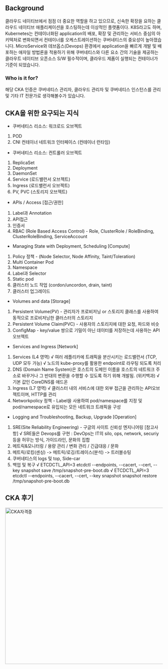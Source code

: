 ## Background
클라우드 네이티브에서 점점 더 중요한 역할을 하고 있으므로, 신속한 확장을 요하는 클라우드 네이티브 애플리케이션을 호스팅하는데 이상적인 플랫폼이다.
K8S라고도 하며, Kubernetes는 컨테이너화된 application의 배포, 확장 및 관리하는 서비스 중심의 아키텍처로 변화되면서 컨테이너를 오케스트레이션하는 
쿠버네티스의 중요성이 높아졌습니다. MicroService와 데브옵스(Devops) 환경에서 application을 빠르게 개발 및 배포하는 애자일 방법론을 적용하기 위해
쿠버네티스와 다른 요소 간의 기술을 제공하는 클라우트 네이티브 오픈소스 S/W 필수적이며, 클라우드 제품이 실행되는 컨테이너가 기준이 되었습니다.

### Who is it for?
해당 CKA 인증은 쿠버네티스 관리자, 클라우드 관리자 및 쿠버네티스 인스턴스를 관리 및 기타 IT 전문가로 생각해볼수가 있습니다.

## CKA을 위한 요구되는 지식
- 쿠버네티스 리소스: 워크로드 오브젝트
1. POD
2. CNI 컨테이너 네트워크 인터페이스 (컨테이너 런타임)

- 쿠버네티스 리소스: 컨트롤러 오브젝트
1. ReplicaSet
2. Deployment
3. DaemonSet
4. Service (로드밸런서 오브젝트)
5. Ingress (로드밸런서 오브젝트)
6. PV, PVC (스토리지 오브젝트)

- APIs / Access [접근/권한]
1. Label과 Annotation
2. API접근
3. 인증서
4. RBAC (Role Based Access Control) - Role, ClusterRole / RoleBinding, ClusterRoleBinding, ServiceAccount

- Managing State with Deployment, Scheduling [Compute]
1. Policy 정책 - (Node Selector, Node Affinity, Taint/Toleration)
2. Multi Container Pod
3. Namespace
4. Label과 Selector
5. Static pod
6. 클러스터 노드 작업 (cordon/uncordon, drain, taint)
7. 클러스터 업그레이드

- Volumes and data [Storage]
1. Persistent Volume(PV) - 관리자가 프로비저닝 or 스토리지 클래스를 사용하여 동적으로 프로비저닝한 클러스터의 스토리지
2. Persistent Volume Claim(PVC) - 사용자의 스토리지에 대한 요청, 파드와 비슷
3. ConfigMap - key/value 쌍으로 기밀이 아닌 데이터를 저장하는데 사용하는 API 오브젝트

- Services and Ingress [Network]
1. Services (L4 영역)
  √ 여러 레플리카에 트래픽을 분산시키는 로드밸런서 (TCP, UDP 모두 가능)
  √ 노드의 kube-proxy를 활용한 endpoint로 라우팅 되도록 처리
2. DNS (Domain Name System)은 호스트의 도메인 이름을 호스트의 네트워크 주소로 바꾸거나 그 반대의 변환을 수행할 수 있도록 하기 위해 개발됨. (위키백과)
  √ 기본 값인 CoreDNS를 애드온
3. Ingress (L7 영역)
  √ 클러스터 내의 서비스에 대한 외부 접근을 관리하는 API오브젝트이며, HTTP를 관리
4. Networkpolicy 정책 - Label을 사용하여 pod/namespace를 지정 및 pod/namespace로 유입되는 모든 네트워크 트래픽을 구성

- Logging and Troubleshooting, Backup, Upgrade [Operation]
1. SRE(Site Reliability Engineering) - 구글의 사이트 신뢰성 엔지니어링 [참고사항]
  √ SRE들은 Devops를 구현 : DevOps는 IT의 silo, ops, network, securiy 등을 허무는 방식, 가이드라인, 문화의 집합
2. 메트릭&모니터링 / 용량 관리 / 변화 관리 / 긴급대응 / 문화
3. 메트릭/로킹(센싱) -> 메트릭/로깅/트레이스(분석) -> 트러블슈팅
4. 쿠버네티스의 logs 및 top, Side-car
5. 백업 및 복구
  √ ETCDCTL_API=3 etcdctl --endpoints, --cacert, --cert, --key snapshot save /tmp/snapshot-pre-boot.db
  √ ETCDCTL_API=3 etcdctl --endpoints, --cacert, --cert, --key snapshot snapshot restore /tmp/snapshot-pre-boot.db
  



## CKA 후기

<img src="https://github.com/Virusuki/kubernetes-k8s/blob/main/CKA/Namuk%20Kim-CKA.PNG" width="650px" height="500px" title="px(픽셀) 크기 설정" alt="CKA자격증"></img><br/>
